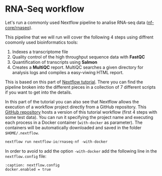 # RNA-Seq workflow

Let's run a commonly used Nextflow pipeline to analise RNA-seq data ([nf-core/rnaseq](https://nf-co.re/rnaseq/3.17.0)).

This pipeline that we will run will cover the following 4 steps using diffrent coomonly used bioinformatics tools:

1. Indexes a transcriptome file
2. Quality control of the high throughput sequence data with **FastQC**
3. Quantification  of transcripts using **Salmon**
4. Creates a **MultiQC** report. MultiQC searches a given directory for analysis logs and compiles a easy-viwing HTML report.

This is based on this part of [Nextflow tutorial](https://training.nextflow.io/basic_training/rnaseq_pipeline/). There you can find the pipeline broken into the different pieces in a collection of 7 different scripts if you want to get into the details.

In this part of the tutorial you can also see that Nextflow allows the execution of a workflow project directly from a GitHub repository. This [GitHub repository](https://github.com/nextflow-io/rnaseq-nf) hosts a version of this tutorial workflow (first 4 steps with some test data). You can run it specifying the project name and executing each process in a Docker container (`with-docker` as parameter). The containers will be automatically downloaded and saved in the folder `$HOME/.nextflow`.

```groovy
nextflow run nextflow-io/rnaseq-nf -with-docker
```

In order to avoid to add the option `-with-docker` add the following line in the `nextflow.config` file: 
```{code-block}groovy
:caption: nextflow.config
docker.enabled = true
```